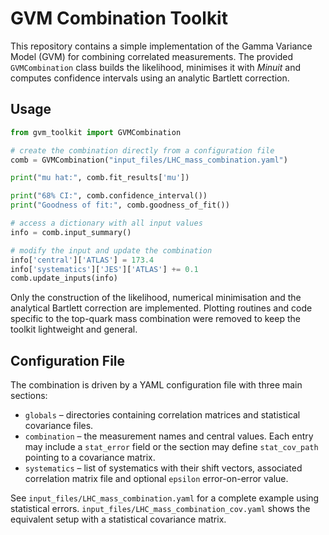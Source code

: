 # GVM Combination Toolkit

This repository contains a simple implementation of the Gamma Variance Model (GVM) for
combining correlated measurements.  The provided `GVMCombination` class builds
the likelihood, minimises it with *Minuit* and computes confidence intervals
using an analytic Bartlett correction.

## Usage

```python
from gvm_toolkit import GVMCombination

# create the combination directly from a configuration file
comb = GVMCombination("input_files/LHC_mass_combination.yaml")

print("mu hat:", comb.fit_results['mu'])

print("68% CI:", comb.confidence_interval())
print("Goodness of fit:", comb.goodness_of_fit())

# access a dictionary with all input values
info = comb.input_summary()

# modify the input and update the combination
info['central']['ATLAS'] = 173.4
info['systematics']['JES']['ATLAS'] += 0.1
comb.update_inputs(info)
```

Only the construction of the likelihood, numerical minimisation and the
analytical Bartlett correction are implemented.  Plotting routines and code
specific to the top-quark mass combination were removed to keep the toolkit
lightweight and general.

## Configuration File

The combination is driven by a YAML configuration file with three main
sections:

* ``globals`` – directories containing correlation matrices and statistical
  covariance files.
* ``combination`` – the measurement names and central values.  Each entry may
  include a ``stat_error`` field or the section may define ``stat_cov_path``
  pointing to a covariance matrix.
* ``systematics`` – list of systematics with their shift vectors, associated
  correlation matrix file and optional ``epsilon`` error-on-error value.

See ``input_files/LHC_mass_combination.yaml`` for a complete example using
statistical errors.  ``input_files/LHC_mass_combination_cov.yaml`` shows the
equivalent setup with a statistical covariance matrix.
